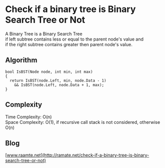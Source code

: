 # Check if a binary tree is Binary Search Tree or Not
A Binary Tree is a Binary Search Tree <br/>
  if left subtree contains less or equal to the parent node's value and <br/>
  if the right subtree contains greater then parent node's value.
## Algorithm
```CSharp
bool IsBST(Node node, int min, int max)
{
  return IsBST(node.Left, min, node.Data - 1) 
    && IsBST(node.Left, node.Data + 1, max);
}
```
## Complexity
Time Complexity: O(n)<br/>
Space Complexity: O(1), if recursive call stack is not considered, otherwise O(n)

## Blog
[www.raamte.net](http://ramate.net/check-if-a-binary-tree-is-binary-search-tree-or-not)
